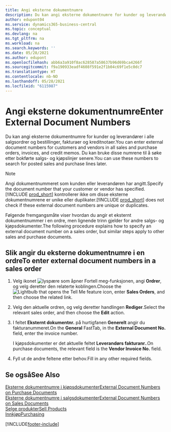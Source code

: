 ```yaml
---
title: Angi eksterne dokumentnumre
description: Du kan angi eksterne dokumentnumre for kunder og leverandører i alle salgsordrer og bestillinger, fakturaer og kreditnotaer. Du kan bruke disse numrene til å søke etter bokførte salgs- og kjøpslinjer senere.
author: edupont04
ms.service: dynamics365-business-central
ms.topic: conceptual
ms.devlang: na
ms.tgt_pltfrm: na
ms.workload: na
ms.search.keywords: ''
ms.date: 05/28/2021
ms.author: edupont
ms.openlocfilehash: abb6a3a910f8ac628587a58637b96d69bca4266f
ms.sourcegitcommit: f9a190933eadf4608f591e2f1b04c69f1e5c0dc7
ms.translationtype: HT
ms.contentlocale: nb-NO
ms.lasthandoff: 05/28/2021
ms.locfileid: "6115987"
---
```

# <a name="enter-external-document-numbers"></a><span data-ttu-id="84add-104">Angi eksterne dokumentnumre</span><span class="sxs-lookup"><span data-stu-id="84add-104">Enter External Document Numbers</span></span>

<span data-ttu-id="84add-105">Du kan angi eksterne dokumentnumre for kunder og leverandører i alle salgsordrer og bestillinger, fakturaer og kreditnotaer.</span><span class="sxs-lookup"><span data-stu-id="84add-105">You can enter external document numbers for customers and vendors in all sales and purchase orders, invoices, and credit memos.</span></span> <span data-ttu-id="84add-106">Du kan bruke disse numrene til å søke etter bokførte salgs- og kjøpslinjer senere.</span><span class="sxs-lookup"><span data-stu-id="84add-106">You can use these numbers to search for posted sales and purchase lines later.</span></span>  

> [!NOTE]
> <span data-ttu-id="84add-107">Angi dokumentnummeret som kunden eller leverandøren har angitt.</span><span class="sxs-lookup"><span data-stu-id="84add-107">Specify the document number that your customer or vendor has specified.</span></span> <span data-ttu-id="84add-108">[!INCLUDE [prod_short](includes/prod_short.md)] kontrollerer ikke om disse eksterne dokumentnumrene er unike eller duplikater.</span><span class="sxs-lookup"><span data-stu-id="84add-108">[!INCLUDE [prod_short](includes/prod_short.md)] does not check if these external document numbers are unique or duplicates.</span></span>

<span data-ttu-id="84add-109">Følgende fremgangsmåte viser hvordan du angir et eksternt dokumentnummer i en ordre, men lignende trinn gjelder for andre salgs- og kjøpsdokumenter.</span><span class="sxs-lookup"><span data-stu-id="84add-109">The following procedure explains how to specify an external document number on a sales order, but similar steps apply to other sales and purchase documents.</span></span>

## <a name="to-enter-external-document-numbers-in-a-sales-order"></a><span data-ttu-id="84add-110">Slik angir du eksterne dokumentnumre i en ordre</span><span class="sxs-lookup"><span data-stu-id="84add-110">To enter external document numbers in a sales order</span></span>  

1. <span data-ttu-id="84add-111">Velg ikonet ![lyspære som åpner Fortell meg-funksjonen](media/ui-search/search_small.png "Fortell hva du vil gjøre"), angi **Ordrer**, og velg deretter den relaterte koblingen.</span><span class="sxs-lookup"><span data-stu-id="84add-111">Choose the ![Lightbulb that opens the Tell Me feature](media/ui-search/search_small.png "Tell me what you want to do") icon, enter **Sales Orders**, and then choose the related link.</span></span>  
2. <span data-ttu-id="84add-112">Velg den aktuelle ordren, og velg deretter handlingen **Rediger**.</span><span class="sxs-lookup"><span data-stu-id="84add-112">Select the relevant sales order, and then choose the **Edit** action.</span></span>  
3. <span data-ttu-id="84add-113">I feltet **Eksternt dokumentnr.** på hurtigfanen **Generelt** angir du fakturanummeret.</span><span class="sxs-lookup"><span data-stu-id="84add-113">On the **General** FastTab, in the **External Document No.** field, enter the invoice number.</span></span>  

    <span data-ttu-id="84add-114">I kjøpsdokumenter er det aktuelle feltet **Leverandørs fakturanr.**.</span><span class="sxs-lookup"><span data-stu-id="84add-114">On purchase documents, the relevant field is the **Vendor Invoice No.** field.</span></span>
4. <span data-ttu-id="84add-115">Fyll ut de andre feltene etter behov.</span><span class="sxs-lookup"><span data-stu-id="84add-115">Fill in any other required fields.</span></span>  

## <a name="see-also"></a><span data-ttu-id="84add-116">Se også</span><span class="sxs-lookup"><span data-stu-id="84add-116">See Also</span></span>

[<span data-ttu-id="84add-117">Eksterne dokumentnumre i kjøpsdokumenter</span><span class="sxs-lookup"><span data-stu-id="84add-117">External Document Numbers on Purchase Documents</span></span>](purchasing-ext-doc-no.md)  
[<span data-ttu-id="84add-118">Eksterne dokumentnumre i salgsdokumenter</span><span class="sxs-lookup"><span data-stu-id="84add-118">External Document Numbers on Sales Documents</span></span>](sales-how-invoice-sales.md#external-document-numbers)  
[<span data-ttu-id="84add-119">Selge produkter</span><span class="sxs-lookup"><span data-stu-id="84add-119">Sell Products</span></span>](sales-how-sell-products.md)  
[<span data-ttu-id="84add-120">Innkjøp</span><span class="sxs-lookup"><span data-stu-id="84add-120">Purchasing</span></span>](purchasing-manage-purchasing.md)  

[!INCLUDE[footer-include](includes/footer-banner.md)]